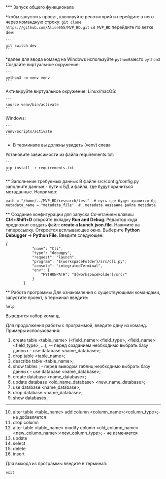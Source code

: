 *** Запуск общего функционала 

Чтобы запустить проект, клонируйте репозиторий и перейдите в него через командную строку:
    ```
    git clone https://github.com/Alise555/MVP_BD.git
    ```
    ```
    cd MVP_BD
    ```
перейдите по ветке dev:

    ```
    git switch dev
    ```

*далее для ввода команд на Windows используйте ```python```вместо ```python3```
Создайте виртуальное окружение:

    ```
    python3 -m venv venv
    ```

Активируйте виртуальное окружение:
Linux/macOS:

    ```
    source venv/bin/activate
    ```
Windows:

    ```
    venv/Scripts/activate
    ```
- В терминале вы должны увидеть (venv) слева

Установите зависимости из файла requirements.txt:

    ```
    pip install -r requirements.txt 
    ```

** Заполнение требуемых данных
В файле src/config/config.py заполните данные - пути к БД и файла, где будут храниться метаданные. Например:

```
path = "/home/../MVP_BD/research/test"  # путь где будут хранится бд
metadata_name = "metadata_file"  # .metadata название файла metadata
```

** Создание конфигурации для запуска
Сочетанием клавиш **Ctrl+Shift+D** откройте вкладку **Run and Debug**. Редактор кода предложит создать файл: **create a launch.json.file**. Нажмите на гиперссылку. Откроется всплывающее окно. Выберите **Python Debugger** -> **Python File**. Введите следующее:

```
{
            "name": "Cli",
            "type": "debugpy",
            "request": "launch",
            "program": "${workspaceFolder}/src/cli.py",
            "console": "integratedTerminal",
            "env": {
                "PYTHONPATH": "${workspaceFolder}/src/"
            }
        }
```

** Работа программы 
Для ознакомления с существующими командами, запустите проект, в терминал введите:

```
help
```
Выведится набор команд

Для продолжения работы с программой, введите одну из команд. Примеры использования:

1) create table <table_name> (<field_name>:<field_type>, <field_name>:<field_type>, ...); -- перед созданием необходимо выбрать базу данных - use database <name_database>;
2) drop table <table_name>;
3) describe table <table_name>;
4) show tables ; - перед выводом таблиц необходимо выбрать базу данных - use database <name_database>;
5) create database <name_database>;
6) update database <old_name_database> <new_name_database>;
7) use database <name_database>;
8) drop database <name_database>;
9) show databases ;
----
10) alter table <table_name> add column <column_name>:<column_type>;- не добавляется
11) drop column
12) alter table <table_name> modify column <old_column_name> <new_column_name>:<new_column_type>; - не изменяется
13) update
14) select
15) delete
16) insert

Для выхода из программы введите в терминал:

```
exit
```
